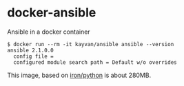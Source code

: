 # docker-ansible
Ansible in a docker container

    $ docker run --rm -it kayvan/ansible ansible --version
    ansible 2.1.0.0
      config file =
      configured module search path = Default w/o overrides

This image, based on [iron/python](https://hub.docker.com/r/iron/python/) is about 280MB.
